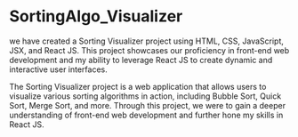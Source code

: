 # SortingAlgo_Visualizer
we have created a Sorting Visualizer project using HTML, CSS, JavaScript, JSX, and React JS. 
This project showcases our proficiency in front-end web development and my ability to leverage
React JS to create dynamic and interactive user interfaces.

The Sorting Visualizer project is a web application that allows users to visualize various sorting algorithms 
in action, including Bubble Sort, Quick Sort, Merge Sort, and more.
Through this project, we were  to gain a deeper understanding of front-end web development and further hone my skills in React JS.
